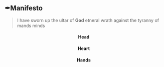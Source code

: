 ## ✒Manifesto

> I have sworn up the ultar of **God** etneral wrath against the tyranny of mands minds

<h4 align="center">
 Head
</h4>

<h4 align="center">
 Heart
</h4>

<h4 align="center">
 Hands 
</h4>